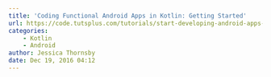 ```yaml
---
title: 'Coding Functional Android Apps in Kotlin: Getting Started'
url: https://code.tutsplus.com/tutorials/start-developing-android-apps-with-kotlin-part-1--cms-27827
categories:
    - Kotlin
    - Android
author: Jessica Thornsby
date: Dec 19, 2016 04:12
---
```


